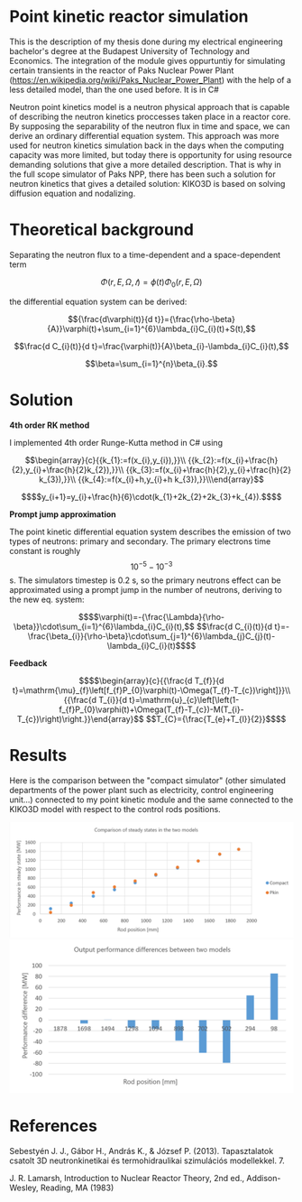 # Point kinetic reactor simulation
This is the description of my thesis done during my electrical engineering bachelor's degree at the Budapest University of Technology and Economics.
The integration of the module gives oppurtuntiy for 
simulating certain transients in the reactor of Paks Nuclear Power Plant (https://en.wikipedia.org/wiki/Paks_Nuclear_Power_Plant) with the help of a less detailed model, than the one used 
before. It is in C#

Neutron point kinetics model is a neutron physical approach that is capable of describing
the neutron kinetics proccesses taken place in a reactor core. By supposing the 
separability of the neutron flux in time and space, we can derive an ordinary differential 
equation system. This approach was more used for neutron kinetics simulation back in 
the days when the computing capacity was more limited, but today there is opportunity 
for using resource demanding solutions that give a more detailed description. That is why 
in the full scope simulator of Paks NPP, there has been such a solution for neutron kinetics 
that gives a detailed solution: KIKO3D is based on solving diffusion equation and 
nodalizing.

# Theoretical background
Separating the neutron flux to a time-dependent and a space-dependent term
```math
\Phi ({r}, E, \Omega,𝑡) = \phi(t)\Phi_0({r}, E, {\Omega})
```


the differential equation system can be derived:
```math 
{\frac{d\varphi(t)}{d t}}={\frac{\rho-\beta}{A}}\varphi(t)+\sum_{i=1}^{6}\lambda_{i}C_{i}(t)+S(t),
```
```math 
\frac{d C_{i}(t)}{d t}=\frac{\varphi(t)}{A}\beta_{i}-\lambda_{i}C_{i}(t),
```
```math 
\beta=\sum_{i=1}^{n}\beta_{i}.
```
# Solution
**4th order RK method**

I implemented 4th order Runge-Kutta method in C# using 

```math
\begin{array}{c}{{k_{1}:=f(x_{i},y_{i}),}}\\  {{k_{2}:=f(x_{i}+\frac{h}{2},y_{i}+\frac{h}{2}k_{2}),}}\\ {{k_{3}:=f(x_{i}+\frac{h}{2},y_{i}+\frac{h}{2} k_{3}),}}\\ {{k_{4}:=f(x_{i}+h,y_{i}+h k_{3}),}}\\\end{array}
```
```math
$$y_{i+1}=y_{i}+\frac{h}{6}\cdot(k_{1}+2k_{2}+2k_{3}+k_{4}).$$
```
**Prompt jump approximation**

The point kinetic differential equation system describes the emission of two types of neutrons: primary and secondary. The primary electrons time constant is roughly $$10^{-5}-10^{-3}$$ s. The simulators timestep is 0.2 s, so the primary neutrons effect can be approximated using a prompt jump in the number of neutrons, deriving to the new eq. system:
```math
$$\varphi(t)=-{\frac{\Lambda}{\rho-\beta}}\cdot\sum_{i=1}^{6}\lambda_{i}C_{i}(t),$$ 
$$\frac{d C_{i}(t)}{d t}=-\frac{\beta_{i}}{\rho-\beta}\cdot\sum_{j=1}^{6}\lambda_{j}C_{j}(t)-\lambda_{i}C_{i}(t)$$
```

**Feedback**
```math
$$\begin{array}{c}{{\frac{d T_{f}}{d t}=\mathrm{\mu}_{f}\left[f_{f}P_{0}\varphi(t)-\Omega(T_{f}-T_{c})\right]}}\\ {{\frac{d T_{i}}{d t}=\mathrm{u}_{c}\left[\left(1-f_{f}P_{0}\varphi(t)+\Omega(T_{f}-T_{c})-M(T_{i}-T_{c})\right)\right.}}\end{array}$$
$$T_{C}={\frac{T_{e}+T_{l}}{2}}$$
```

# Results
Here is the comparison between the "compact simulator" (other simulated departments of the power plant such as electricity, control engineering unit...) connected to my point kinetic module and the same connected to the KIKO3D model with respect to the control rods positions.

![](https://github.com/virshlee/pointkin/blob/main/comp1.png)
![](https://github.com/virshlee/pointkin/blob/main/comp2.png)
# References
Sebestyén J. J., Gábor H., András K., & József P. (2013). Tapasztalatok csatolt 3D 
neutronkinetikai és termohidraulikai szimulációs modellekkel. 7.


J. R. Lamarsh, Introduction to Nuclear Reactor Theory, 2nd ed., Addison-Wesley, Reading, MA (1983)






